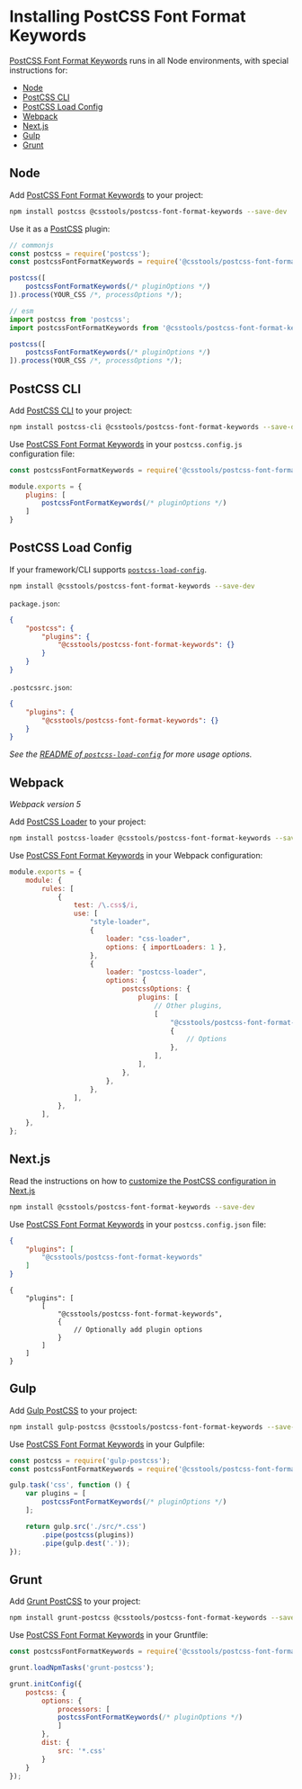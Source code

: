 # Installing PostCSS Font Format Keywords

[PostCSS Font Format Keywords] runs in all Node environments, with special instructions for:

- [Node](#node)
- [PostCSS CLI](#postcss-cli)
- [PostCSS Load Config](#postcss-load-config)
- [Webpack](#webpack)
- [Next.js](#nextjs)
- [Gulp](#gulp)
- [Grunt](#grunt)



## Node

Add [PostCSS Font Format Keywords] to your project:

```bash
npm install postcss @csstools/postcss-font-format-keywords --save-dev
```

Use it as a [PostCSS] plugin:

```js
// commonjs
const postcss = require('postcss');
const postcssFontFormatKeywords = require('@csstools/postcss-font-format-keywords');

postcss([
	postcssFontFormatKeywords(/* pluginOptions */)
]).process(YOUR_CSS /*, processOptions */);
```

```js
// esm
import postcss from 'postcss';
import postcssFontFormatKeywords from '@csstools/postcss-font-format-keywords';

postcss([
	postcssFontFormatKeywords(/* pluginOptions */)
]).process(YOUR_CSS /*, processOptions */);
```

## PostCSS CLI

Add [PostCSS CLI] to your project:

```bash
npm install postcss-cli @csstools/postcss-font-format-keywords --save-dev
```

Use [PostCSS Font Format Keywords] in your `postcss.config.js` configuration file:

```js
const postcssFontFormatKeywords = require('@csstools/postcss-font-format-keywords');

module.exports = {
	plugins: [
		postcssFontFormatKeywords(/* pluginOptions */)
	]
}
```

## PostCSS Load Config

If your framework/CLI supports [`postcss-load-config`](https://github.com/postcss/postcss-load-config).

```bash
npm install @csstools/postcss-font-format-keywords --save-dev
```

`package.json`:

```json
{
	"postcss": {
		"plugins": {
			"@csstools/postcss-font-format-keywords": {}
		}
	}
}
```

`.postcssrc.json`:

```json
{
	"plugins": {
		"@csstools/postcss-font-format-keywords": {}
	}
}
```

_See the [README of `postcss-load-config`](https://github.com/postcss/postcss-load-config#usage) for more usage options._

## Webpack

_Webpack version 5_

Add [PostCSS Loader] to your project:

```bash
npm install postcss-loader @csstools/postcss-font-format-keywords --save-dev
```

Use [PostCSS Font Format Keywords] in your Webpack configuration:

```js
module.exports = {
	module: {
		rules: [
			{
				test: /\.css$/i,
				use: [
					"style-loader",
					{
						loader: "css-loader",
						options: { importLoaders: 1 },
					},
					{
						loader: "postcss-loader",
						options: {
							postcssOptions: {
								plugins: [
									// Other plugins,
									[
										"@csstools/postcss-font-format-keywords",
										{
											// Options
										},
									],
								],
							},
						},
					},
				],
			},
		],
	},
};
```

## Next.js

Read the instructions on how to [customize the PostCSS configuration in Next.js](https://nextjs.org/docs/advanced-features/customizing-postcss-config)

```bash
npm install @csstools/postcss-font-format-keywords --save-dev
```

Use [PostCSS Font Format Keywords] in your `postcss.config.json` file:

```json
{
	"plugins": [
		"@csstools/postcss-font-format-keywords"
	]
}
```

```json5
{
	"plugins": [
		[
			"@csstools/postcss-font-format-keywords",
			{
				// Optionally add plugin options
			}
		]
	]
}
```

## Gulp

Add [Gulp PostCSS] to your project:

```bash
npm install gulp-postcss @csstools/postcss-font-format-keywords --save-dev
```

Use [PostCSS Font Format Keywords] in your Gulpfile:

```js
const postcss = require('gulp-postcss');
const postcssFontFormatKeywords = require('@csstools/postcss-font-format-keywords');

gulp.task('css', function () {
	var plugins = [
		postcssFontFormatKeywords(/* pluginOptions */)
	];

	return gulp.src('./src/*.css')
		.pipe(postcss(plugins))
		.pipe(gulp.dest('.'));
});
```

## Grunt

Add [Grunt PostCSS] to your project:

```bash
npm install grunt-postcss @csstools/postcss-font-format-keywords --save-dev
```

Use [PostCSS Font Format Keywords] in your Gruntfile:

```js
const postcssFontFormatKeywords = require('@csstools/postcss-font-format-keywords');

grunt.loadNpmTasks('grunt-postcss');

grunt.initConfig({
	postcss: {
		options: {
			processors: [
			postcssFontFormatKeywords(/* pluginOptions */)
			]
		},
		dist: {
			src: '*.css'
		}
	}
});
```

[Gulp PostCSS]: https://github.com/postcss/gulp-postcss
[Grunt PostCSS]: https://github.com/nDmitry/grunt-postcss
[PostCSS]: https://github.com/postcss/postcss
[PostCSS CLI]: https://github.com/postcss/postcss-cli
[PostCSS Loader]: https://github.com/postcss/postcss-loader
[PostCSS Font Format Keywords]: https://github.com/csstools/postcss-plugins/tree/main/plugins/postcss-font-format-keywords
[Next.js]: https://nextjs.org
